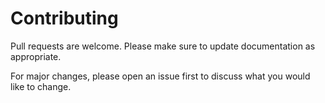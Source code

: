# Contributing

Pull requests are welcome. Please make sure to update documentation as appropriate.

For major changes, please open an issue first to discuss what you would like to change.
